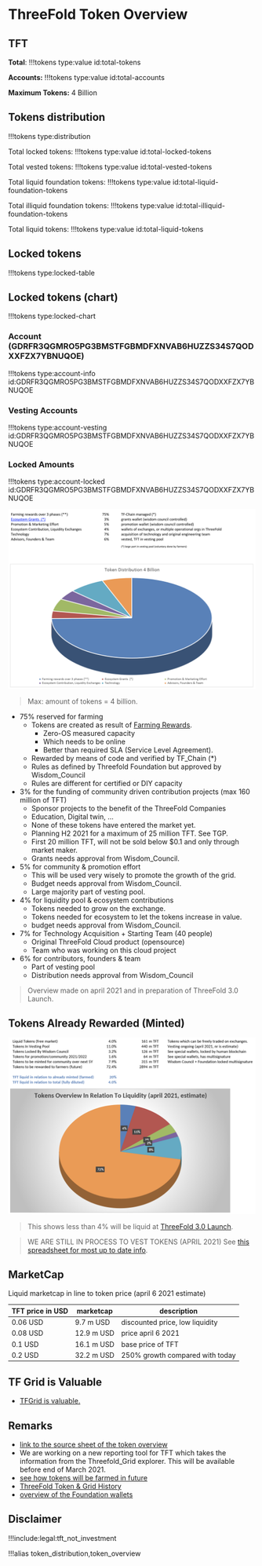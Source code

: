 # ThreeFold Token Overview

## TFT
**Total**:
!!!tokens type:value id:total-tokens

**Accounts:**
!!!tokens type:value id:total-accounts

**Maximum Tokens:** 4 Billion

## Tokens distribution

!!!tokens type:distribution

Total locked tokens: 
!!!tokens type:value id:total-locked-tokens

Total vested tokens: 
!!!tokens type:value id:total-vested-tokens

Total liquid foundation tokens: 
!!!tokens type:value id:total-liquid-foundation-tokens

Total illiquid foundation tokens: 
!!!tokens type:value id:total-illiquid-foundation-tokens

Total liquid tokens: 
!!!tokens type:value id:total-liquid-tokens

## Locked tokens
!!!tokens type:locked-table

## Locked tokens (chart)
!!!tokens type:locked-chart

### Account (GDRFR3QGMRO5PG3BMSTFGBMDFXNVAB6HUZZS34S7QODXXFZX7YBNUQOE)
!!!tokens type:account-info id:GDRFR3QGMRO5PG3BMSTFGBMDFXNVAB6HUZZS34S7QODXXFZX7YBNUQOE

### Vesting Accounts
!!!tokens type:account-vesting id:GDRFR3QGMRO5PG3BMSTFGBMDFXNVAB6HUZZS34S7QODXXFZX7YBNUQOE

### Locked Amounts
!!!tokens type:account-locked id:GDRFR3QGMRO5PG3BMSTFGBMDFXNVAB6HUZZS34S7QODXXFZX7YBNUQOE


![](img/token_overview_april11.png)

> Max: amount of tokens = 4 billion.

- 75% reserved for farming
  - Tokens are created as result of [Farming Rewards](tf_farming).
    - Zero-OS measured capacity
    - Which needs to be online
    - Better than required SLA (Service Level Agreement).
  - Rewarded by means of code and verified by TF_Chain (\*)
  - Rules as defined by Threefold Foundation but approved by Wisdom_Council
  - Rules are different for certified or DIY capacity
- 3% for the funding of community driven contribution projects (max 160 million of TFT)
  - Sponsor projects to the benefit of the ThreeFold Companies
  - Education, Digital twin, ...
  - None of these tokens have entered the market yet.
  - Planning H2 2021 for a maximum of 25 million TFT. See TGP.
  - First 20 million TFT, will not be sold below $0.1 and only through market maker.
  - Grants needs approval from Wisdom_Council.
- 5% for community & promotion effort
  - This will be used very wisely to promote the growth of the grid.
  - Budget needs approval from Wisdom_Council.
  - Large majority part of vesting pool.
- 4% for liquidity pool & ecosystem contributions
  - Tokens needed to grow on the exchange.
  - Tokens needed for ecosystem to let the tokens increase in value.
  - budget needs approval from Wisdom_Council.
- 7% for Technology Acquisition + Starting Team (40 people)
  - Original ThreeFold Cloud product (opensource)
  - Team who was working on this cloud project
- 6% for contributors, founders & team
  - Part of vesting pool
  - Distribution needs approval from Wisdom_Council

> Overview made on april 2021 and in preparation of ThreeFold 3.0 Launch.

<!-- Online tool see: https://tokenstats.threefoldtoken.com/ -->

## Tokens Already Rewarded (Minted)

![](img/tokens_liquid_april6.png)

> This shows less than 4% will be liquid at [ThreeFold 3.0 Launch](threefold30).

> WE ARE STILL IN PROCESS TO VEST TOKENS (APRIL 2021)
> See [this spreadsheet for most up to date info](https://secure.threefold.me/sheet/#/2/sheet/view/4CGJ+yMwEMhDs+66I1rxBJmYETB4j8XDcUqTJ7zOmJk/embed/).

## MarketCap

Liquid marketcap in line to token price (april 6 2021 estimate)

| TFT price in USD | marketcap  | description                     |
| ---------------- | ---------- | ------------------------------- |
| 0.06 USD         | 9.7 m USD  | discounted price, low liquidity |
| 0.08 USD         | 12.9 m USD | price april 6 2021              |
| 0.1 USD          | 16.1 m USD | base price of TFT               |
| 0.2 USD          | 32.2 m USD | 250% growth compared with today |

## TF Grid is Valuable

- [TFGrid is valuable.](token_grid_value_april2021)

## Remarks

- [link to the source sheet of the token overview](https://secure.threefold.me/sheet/#/2/sheet/view/4CGJ+yMwEMhDs+66I1rxBJmYETB4j8XDcUqTJ7zOmJk/embed/)
- We are working on a new reporting tool for TFT which takes the information from the Threefold_Grid explorer. This will be available before end of March 2021.
- [see how tokens will be farmed in future](tokens_to_farm)
- [ThreeFold Token & Grid History](threefold_history)
- [overview of the Foundation wallets](threefold_foundation_wallets)

## Disclaimer

!!!include:legal:tft_not_investment

!!!alias token_distribution,token_overview
